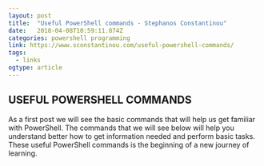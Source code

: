 ```yaml
---
layout: post 
title:  "Useful PowerShell commands - Stephanos Constantinou" 
date:   2018-04-08T10:59:11.874Z 
categories: powershell programming
link: https://www.sconstantinou.com/useful-powershell-commands/ 
tags:
  - links
ogtype: article 
---
```


## USEFUL POWERSHELL COMMANDS
As a first post we will see the basic commands that will help us get familiar with PowerShell. The commands that we will see below will help you understand better how to get information needed and perform basic tasks. These useful PowerShell commands is the beginning of a new journey of learning.
